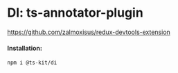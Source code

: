 # DI: ts-annotator-plugin

https://github.com/zalmoxisus/redux-devtools-extension

#### Installation:

```BASH
npm i @ts-kit/di
```

```

```
